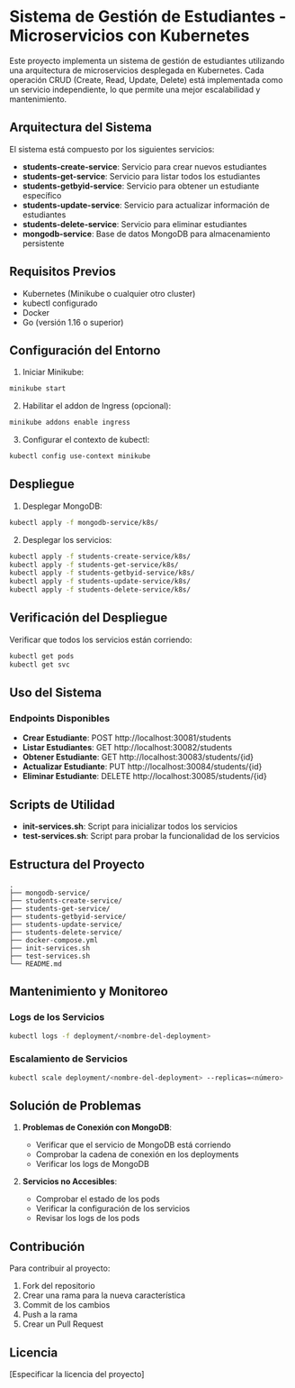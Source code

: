 # Sistema de Gestión de Estudiantes - Microservicios con Kubernetes

Este proyecto implementa un sistema de gestión de estudiantes utilizando una arquitectura de microservicios desplegada en Kubernetes. Cada operación CRUD (Create, Read, Update, Delete) está implementada como un servicio independiente, lo que permite una mejor escalabilidad y mantenimiento.

## Arquitectura del Sistema

El sistema está compuesto por los siguientes servicios:

- **students-create-service**: Servicio para crear nuevos estudiantes
- **students-get-service**: Servicio para listar todos los estudiantes
- **students-getbyid-service**: Servicio para obtener un estudiante específico
- **students-update-service**: Servicio para actualizar información de estudiantes
- **students-delete-service**: Servicio para eliminar estudiantes
- **mongodb-service**: Base de datos MongoDB para almacenamiento persistente

## Requisitos Previos

- Kubernetes (Minikube o cualquier otro cluster)
- kubectl configurado
- Docker
- Go (versión 1.16 o superior)

## Configuración del Entorno

1. Iniciar Minikube:
```bash
minikube start
```

2. Habilitar el addon de Ingress (opcional):
```bash
minikube addons enable ingress
```

3. Configurar el contexto de kubectl:
```bash
kubectl config use-context minikube
```

## Despliegue

1. Desplegar MongoDB:
```bash
kubectl apply -f mongodb-service/k8s/
```

2. Desplegar los servicios:
```bash
kubectl apply -f students-create-service/k8s/
kubectl apply -f students-get-service/k8s/
kubectl apply -f students-getbyid-service/k8s/
kubectl apply -f students-update-service/k8s/
kubectl apply -f students-delete-service/k8s/
```

## Verificación del Despliegue

Verificar que todos los servicios están corriendo:
```bash
kubectl get pods
kubectl get svc
```

## Uso del Sistema

### Endpoints Disponibles

- **Crear Estudiante**: POST http://localhost:30081/students
- **Listar Estudiantes**: GET http://localhost:30082/students
- **Obtener Estudiante**: GET http://localhost:30083/students/{id}
- **Actualizar Estudiante**: PUT http://localhost:30084/students/{id}
- **Eliminar Estudiante**: DELETE http://localhost:30085/students/{id}

## Scripts de Utilidad

- **init-services.sh**: Script para inicializar todos los servicios
- **test-services.sh**: Script para probar la funcionalidad de los servicios

## Estructura del Proyecto

```
.
├── mongodb-service/
├── students-create-service/
├── students-get-service/
├── students-getbyid-service/
├── students-update-service/
├── students-delete-service/
├── docker-compose.yml
├── init-services.sh
├── test-services.sh
└── README.md
```

## Mantenimiento y Monitoreo

### Logs de los Servicios
```bash
kubectl logs -f deployment/<nombre-del-deployment>
```

### Escalamiento de Servicios
```bash
kubectl scale deployment/<nombre-del-deployment> --replicas=<número>
```

## Solución de Problemas

1. **Problemas de Conexión con MongoDB**:
   - Verificar que el servicio de MongoDB está corriendo
   - Comprobar la cadena de conexión en los deployments
   - Verificar los logs de MongoDB

2. **Servicios no Accesibles**:
   - Comprobar el estado de los pods
   - Verificar la configuración de los servicios
   - Revisar los logs de los pods

## Contribución

Para contribuir al proyecto:

1. Fork del repositorio
2. Crear una rama para la nueva característica
3. Commit de los cambios
4. Push a la rama
5. Crear un Pull Request

## Licencia

[Especificar la licencia del proyecto]

